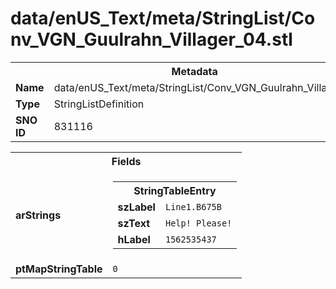 <h1>data/enUS_Text/meta/StringList/Conv_VGN_Guulrahn_Villager_04.stl</h1><table><tr><th colspan="100%">Metadata</th></tr><tr><td><b>Name</b></td><td>data/enUS_Text/meta/StringList/Conv_VGN_Guulrahn_Villager_04.stl</td></tr><tr><td><b>Type</b></td><td>StringListDefinition</td></tr><tr><td><b>SNO ID</b></td><td>831116</td></tr></table>

<table><tr><th colspan="100%">Fields</th></tr><tr><td><b>arStrings</b></td><td><table><tr><th colspan="100%">StringTableEntry</th></tr><tr><td><b>szLabel</b></td><td><code>Line1.B675B</code></td></tr><tr><td><b>szText</b></td><td><code>Help! Please!</code></td></tr><tr><td><b>hLabel</b></td><td><code>1562535437</code></td></tr></table>


</td></tr><tr><td><b>ptMapStringTable</b></td><td><code>0</code></td></tr></table>

